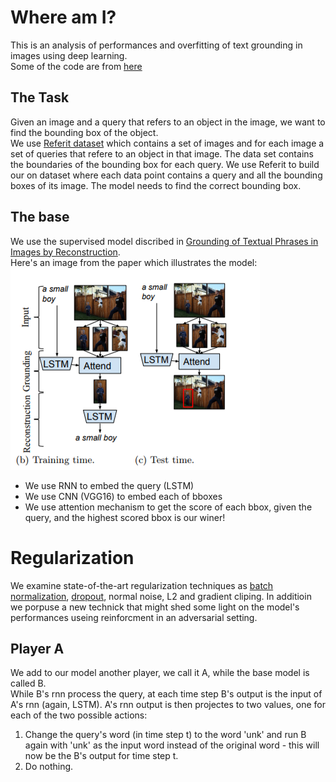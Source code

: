 # Where am I?

This is an analysis of performances and overfitting of text grounding in images using deep learning.<br>
Some of the code are from [here](https://github.com/andrewliao11/Natural-Language-Object-Retrieval-tensorflow)

## The Task
Given an image and a query that refers to an object in the image, we want to find the bounding box of the object.<br>
We use [Referit dataset](http://tamaraberg.com/referitgame/) which contains a set of images and for each image a set of 
queries that refere to an object in that image. The data set contains the boundaries of the bounding box for each query.
We use Referit to build our on dataset where each data point contains a query and all the bounding boxes of its image.
The model needs to find the correct bounding box.

## The base
We use the supervised model discribed in [Grounding of Textual Phrases in Images by
Reconstruction](https://arxiv.org/pdf/1511.03745.pdf).<br> 
Here's an image from the paper which illustrates the model:<br>
![ill](./images/base_model.png)
<ul>
<li>We use RNN to embed the query (LSTM)</li>
<li>We use CNN (VGG16) to embed each of bboxes</li>
<li>We use attention mechanism to get the score of each bbox, given the query, and the highest scored bbox is our winer! </li> 
</ul>

# Regularization

We examine state-of-the-art regularization techniques as [batch normalization](https://arxiv.org/abs/1502.03167), [dropout](https://arxiv.org/pdf/1207.0580.pdf), normal noise, L2 and gradient cliping. In additioin we porpuse a new technick that might shed some light on the model's performances useing reinforcment in an adversarial setting. 

## Player A

We add to our model another player, we call it A, while the base model is called B.<br>
While B's rnn process the query, at each time step B's output is the input of A's rnn (again, LSTM). A's rnn output is then projectes to two values, one for each of the two possible actions:<br>
1. Change the query's word (in time step t) to the word 'unk' and run B again with 'unk' as the input word instead of the original word - this will now be the B's output for time step t.
2. Do nothing. 
